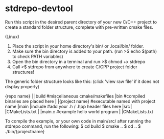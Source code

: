 # stdrepo-devtool
Run this script in the desired parent directory of your new C/C++ project to create a standard folder structure, complete with pre-written cmake files.

(Linux)
1. Place the script in your home directory's bin/ or .local/bin/ folder.
2. Make sure the bin directory is added to your path. (run >$ echo $(path) to check PATH variables)
3. Open the bin directory in a terminal and run >$ chmod +x stdrepo
4. Call >$ stdrepo from anywhere to create C/CPP project folder structures!

The generic folder structure looks like this: (click 'view raw file' if it does not display properly)

{repo name}
    |
    |build  #miscellaneous cmake/makefiles
    |bin  #compiled binaries are placed here
    |   |{project name} #executable named with project name
    |main
        |include #add your .h / .hpp header files here
        |src
        |   |CMakeLists.txt
        |   |main.c #example hello world program
        |
        |CMakeLists.txt



To compile the example, or your own code in main/src/ after running the stdrepo command, run the following:
  $ cd build
  $ cmake ..
  $ cd ..
  $ ./bin/{projectname}

